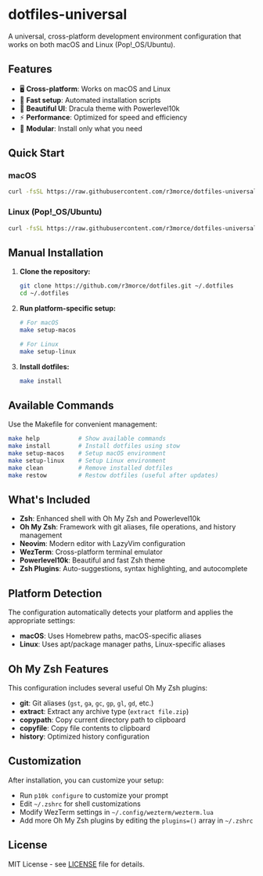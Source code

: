 # dotfiles-universal

A universal, cross-platform development environment configuration that works on both macOS and Linux (Pop!_OS/Ubuntu).

## Features

- 🖥️ **Cross-platform**: Works on macOS and Linux
- 🚀 **Fast setup**: Automated installation scripts
- 🎨 **Beautiful UI**: Dracula theme with Powerlevel10k
- ⚡ **Performance**: Optimized for speed and efficiency
- 🔧 **Modular**: Install only what you need

## Quick Start

### macOS
```bash
curl -fsSL https://raw.githubusercontent.com/r3morce/dotfiles-universal/main/scripts/install-macos.sh | bash
```

### Linux (Pop!_OS/Ubuntu)
```bash
curl -fsSL https://raw.githubusercontent.com/r3morce/dotfiles-universal/main/scripts/install-linux.sh | bash
```

## Manual Installation

1. **Clone the repository:**
   ```bash
   git clone https://github.com/r3morce/dotfiles.git ~/.dotfiles
   cd ~/.dotfiles
   ```

2. **Run platform-specific setup:**
   ```bash
   # For macOS
   make setup-macos
   
   # For Linux
   make setup-linux
   ```

3. **Install dotfiles:**
   ```bash
   make install
   ```

## Available Commands

Use the Makefile for convenient management:

```bash
make help           # Show available commands
make install        # Install dotfiles using stow
make setup-macos    # Setup macOS environment
make setup-linux    # Setup Linux environment
make clean          # Remove installed dotfiles
make restow         # Restow dotfiles (useful after updates)
```

## What's Included

- **Zsh**: Enhanced shell with Oh My Zsh and Powerlevel10k
- **Oh My Zsh**: Framework with git aliases, file operations, and history management
- **Neovim**: Modern editor with LazyVim configuration
- **WezTerm**: Cross-platform terminal emulator
- **Powerlevel10k**: Beautiful and fast Zsh theme
- **Zsh Plugins**: Auto-suggestions, syntax highlighting, and autocomplete

## Platform Detection

The configuration automatically detects your platform and applies the appropriate settings:

- **macOS**: Uses Homebrew paths, macOS-specific aliases
- **Linux**: Uses apt/package manager paths, Linux-specific aliases

## Oh My Zsh Features

This configuration includes several useful Oh My Zsh plugins:

- **git**: Git aliases (`gst`, `ga`, `gc`, `gp`, `gl`, `gd`, etc.)
- **extract**: Extract any archive type (`extract file.zip`)
- **copypath**: Copy current directory path to clipboard
- **copyfile**: Copy file contents to clipboard
- **history**: Optimized history configuration

## Customization

After installation, you can customize your setup:

- Run `p10k configure` to customize your prompt
- Edit `~/.zshrc` for shell customizations
- Modify WezTerm settings in `~/.config/wezterm/wezterm.lua`
- Add more Oh My Zsh plugins by editing the `plugins=()` array in `~/.zshrc`

## License

MIT License - see [LICENSE](LICENSE) file for details.
